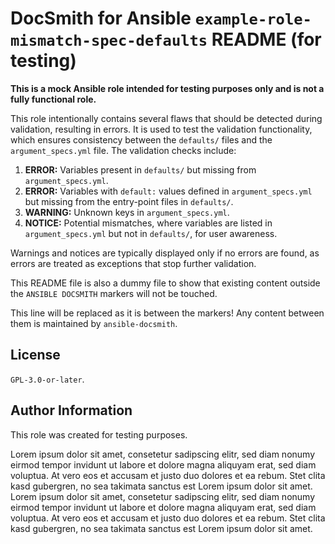 # DocSmith for Ansible `example-role-mismatch-spec-defaults` README (for testing)

**This is a mock Ansible role intended for testing purposes only and is not a fully functional role.**

This role intentionally contains several flaws that should be detected during validation, resulting in errors. It is used to test the validation functionality, which ensures consistency between the `defaults/` files and the `argument_specs.yml` file. The validation checks include:

1. **ERROR:** Variables present in `defaults/` but missing from `argument_specs.yml`.
2. **ERROR:** Variables with `default:` values defined in `argument_specs.yml` but missing from the entry-point files in `defaults/`.
3. **WARNING:** Unknown keys in `argument_specs.yml`.
4. **NOTICE:** Potential mismatches, where variables are listed in `argument_specs.yml` but not in `defaults/`, for user awareness.

Warnings and notices are typically displayed only if no errors are found, as errors are treated as exceptions that stop further validation.


This README file is also a dummy file to show that existing content outside the `ANSIBLE DOCSMITH` markers will not be touched.

<!-- ANSIBLE DOCSMITH MAIN START -->
This line will be replaced as it is between the markers! Any content between them is maintained by `ansible-docsmith`.
<!-- ANSIBLE DOCSMITH MAIN END -->


## License

`GPL-3.0-or-later`.


## Author Information

This role was created for testing purposes.

Lorem ipsum dolor sit amet, consetetur sadipscing elitr, sed diam nonumy eirmod tempor invidunt ut labore et dolore magna aliquyam erat, sed diam voluptua. At vero eos et accusam et justo duo dolores et ea rebum. Stet clita kasd gubergren, no sea takimata sanctus est Lorem ipsum dolor sit amet. Lorem ipsum dolor sit amet, consetetur sadipscing elitr, sed diam nonumy eirmod tempor invidunt ut labore et dolore magna aliquyam erat, sed diam voluptua. At vero eos et accusam et justo duo dolores et ea rebum. Stet clita kasd gubergren, no sea takimata sanctus est Lorem ipsum dolor sit amet.